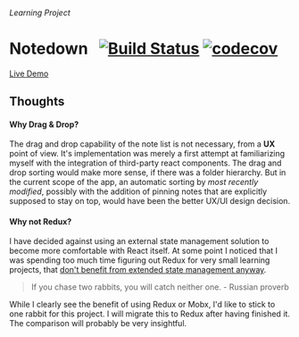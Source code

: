 ###### Learning Project
# Notedown &nbsp; [![Build Status](https://travis-ci.com/sambokai/Notedown.svg?token=B3c5dqi77zsc6HReanrw&branch=master)](https://travis-ci.com/sambokai/Notedown) [![codecov](https://codecov.io/gh/sambokai/Notedown/branch/master/graph/badge.svg?token=Ak3YxHVPFs)](https://codecov.io/gh/sambokai/Notedown)

[Live Demo](https://notedown.sambokai.com)

## Thoughts

#### Why Drag & Drop?
The drag and drop capability of the note list is not necessary, from a **UX** point of view. It's implementation was merely a first attempt at familiarizing myself with the integration of third-party react components. The drag and drop sorting would make more sense, if there was a folder hierarchy. But in the current scope of the app, an automatic sorting by _most recently modified_, possibly with the addition of pinning notes that are explicitly supposed to stay on top, would have been the better UX/UI design decision.


#### Why not Redux?
I have decided against using an external state management solution to become more comfortable with React itself. 
At some point I noticed that I was spending too much time figuring out Redux for very small learning projects, that [don't benefit from extended state management anyway](https://medium.com/@dan_abramov/you-might-not-need-redux-be46360cf367).  

> If you chase two rabbits, you will catch neither one. - Russian proverb

While I clearly see the benefit of using Redux or Mobx, I'd like to stick to one rabbit for this project. I will migrate this to Redux after having finished it. The comparison will probably be very insightful.
